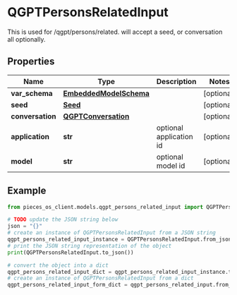 # QGPTPersonsRelatedInput

This is used for /qgpt/persons/related.  will accept a seed, or conversation all optionally. 

## Properties

Name | Type | Description | Notes
------------ | ------------- | ------------- | -------------
**var_schema** | [**EmbeddedModelSchema**](EmbeddedModelSchema) |  | [optional] 
**seed** | [**Seed**](Seed) |  | [optional] 
**conversation** | [**QGPTConversation**](QGPTConversation) |  | [optional] 
**application** | **str** | optional application id | [optional] 
**model** | **str** | optional model id | [optional] 

## Example

```python
from pieces_os_client.models.qgpt_persons_related_input import QGPTPersonsRelatedInput

# TODO update the JSON string below
json = "{}"
# create an instance of QGPTPersonsRelatedInput from a JSON string
qgpt_persons_related_input_instance = QGPTPersonsRelatedInput.from_json(json)
# print the JSON string representation of the object
print(QGPTPersonsRelatedInput.to_json())

# convert the object into a dict
qgpt_persons_related_input_dict = qgpt_persons_related_input_instance.to_dict()
# create an instance of QGPTPersonsRelatedInput from a dict
qgpt_persons_related_input_form_dict = qgpt_persons_related_input.from_dict(qgpt_persons_related_input_dict)
```



